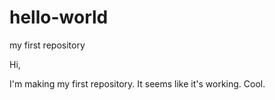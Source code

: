 # hello-world
my first repository

Hi,

I'm making my first repository.  It seems like it's working.  Cool.
